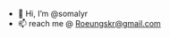 - 👋 Hi, I’m @somalyr
- 📫 reach me @ Roeungskr@gmail.com

<!---
somalyr/somalyr is a ✨ special ✨ repository because its `README.md` (this file) appears on your GitHub profile.
You can click the Preview link to take a look at your changes.
--->
